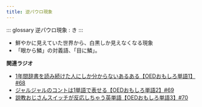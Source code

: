 ```yaml
---
title: 逆パウロ現象
---
```


::: glossary
逆パウロ現象 : き
:::

-   鮮やかに見えていた世界から、白黒しか見えなくなる現象
-   「眼から鱗」の対義語、「目に鱗」。

**関連ラジオ**

-   [1年間辞書を読み続けた人にしか分からないあるある【OEDおもしろ単語1】#68](https://www.youtube.com/watch?v=b5-G9dzdLzI)
-   [ジャルジャルのコントは1単語で表せる【OEDおもしろ単語2】#69](https://www.youtube.com/watch?v=WffHr9ypGsw)
-   [説教おじさんスイッチが反応しちゃう英単語【OEDおもしろ単語3】#70](https://www.youtube.com/watch?v=-d742iuB7L0)

